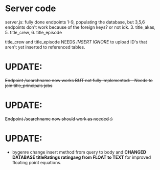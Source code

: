 # Server code

server.js: fully done endpoints 1-9, populating the database, but 3,5,6 endpoints don't work because of the foreign keys? or not idk. 
3. title_akas, 5. title_crew, 6. title_episode

title_crew and title_episode NEEDS *INSERT IGNORE* to upload ID's that aren't yet inserted to referenced tables.


# UPDATE:

~~Endpoint /searchname now works BUT not fully implemented:
	- Needs to join title_principals jobs~~

# UPDATE:

~~Endpoint /searchname now should work as needed :)~~

# UPDATE: 

- bygenre change insert method from query to body and __CHANGED DATABASE titleRatings ratingavg from FLOAT to TEXT__ for improved floating point equations.
